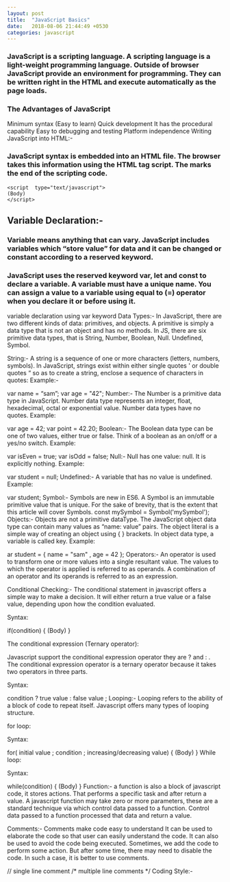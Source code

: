 ```yaml
---
layout: post
title:  "JavaScript Basics"
date:   2018-08-06 21:44:49 +0530
categories: javascript
---
```


### JavaScript is a scripting language. A scripting language is a light-weight programming language. Outside of browser JavaScript provide an environment for programming. They can be written right in the HTML and execute automatically as the page loads.

### The Advantages of JavaScript
Minimum syntax (Easy to learn)
Quick development
It has the procedural capability
Easy to debugging and testing
Platform independence
Writing JavaScript into HTML:-

### JavaScript syntax is embedded into an HTML file. The browser takes this information using the HTML tag script. The <script> marks the beginning of a scripting code and </script> marks the end of the scripting code.

```
<script  type="text/javascript">
(Body)
</script>
```

## Variable Declaration:-
### Variable means anything that can vary. JavaScript includes variables which “store value” for data and it can be changed or constant according to a reserved keyword.
### JavaScript uses the reserved keyword var, let and const to declare a variable. A variable must have a unique name. You can assign a value to a variable using equal to (=) operator when you declare it or before using it.


variable declaration using var keyword
Data Types:-
In JavaScript, there are two different kinds of data: primitives, and objects. A primitive is simply a data type that is not an object and has no methods. In JS, there are six primitive data types, that is String, Number, Boolean, Null. Undefined, Symbol.

String:- A string is a sequence of one or more characters (letters, numbers, symbols). In JavaScript, strings exist within either single quotes ' or double quotes “ so as to create a string, enclose a sequence of characters in quotes:
Example:-

var name = “sam”;
var age = "42";
Number:- The Number is a primitive data type in JavaScript. Number data type represents an integer, float, hexadecimal, octal or exponential value. Number data types have no quotes.
Example:

var age = 42;
var point = 42.20;
Boolean:- The Boolean data type can be one of two values, either true or false. Think of a boolean as an on/off or a yes/no switch.
Example:

var isEven = true;
var isOdd = false;
Null:- Null has one value: null. It is explicitly nothing.
Example:

var student = null;
Undefined:- A variable that has no value is undefined.
Example:

var student;
Symbol:- Symbols are new in ES6. A Symbol is an immutable primitive value that is unique. For the sake of brevity, that is the extent that this article will cover Symbols.
const mySymbol = Symbol('mySymbol');
Objects:- Objects are not a primitive dataType. The JavaScript object data type can contain many values as “name: value” pairs. The object literal is a simple way of creating an object using { } brackets. In object data type, a variable is called key.
Example:

ar student = { name = "sam" ,
                age = 42 };
Operators:-
An operator is used to transform one or more values into a single resultant value. The values to which the operator is applied is referred to as operands. A combination of an operator and its operands is referred to as an expression.



Conditional Checking:-
The conditional statement in javascript offers a simple way to make a decision. It will either return a true value or a false value, depending upon how the condition evaluated.

Syntax:

if(condition) {
(Body)
}

The conditional expression (Ternary operator):

Javascript support the conditional expression operator they are ? and : . The conditional expression operator is a ternary operator because it takes two operators in three parts.

Syntax:

condition  ?  true value  :  false value ;
Looping:-
Looping refers to the ability of a block of code to repeat itself. Javascript offers many types of looping structure.

for loop:

Syntax:

for( initial value ; condition ; increasing/decreasing value) {
(Body)
}
While loop:

Syntax:

while(condition) {
(Body)
}
Function:-
a function is also a block of javascript code, it stores actions. That performs a specific task and after return a value. A javascript function may take zero or more parameters, these are a standard technique via which control data passed to a function. Control data passed to a function processed that data and return a value.


Comments:-
Comments make code easy to understand It can be used to elaborate the code so that user can easily understand the code. It can also be used to avoid the code being executed. Sometimes, we add the code to perform some action. But after some time, there may need to disable the code. In such a case, it is better to use comments.

// single line comment
/* multiple line comments */
Coding Style:-
